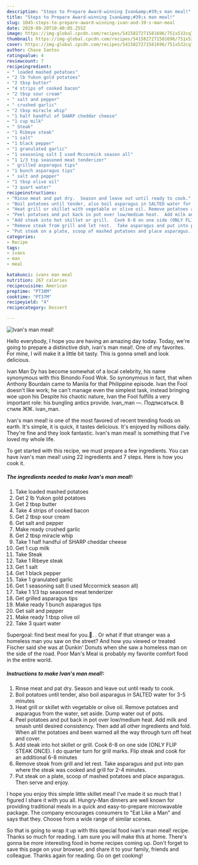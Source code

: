 ```yaml
---
description: "Steps to Prepare Award-winning Ivan&amp;#39;s man meal!"
title: "Steps to Prepare Award-winning Ivan&amp;#39;s man meal!"
slug: 1045-steps-to-prepare-award-winning-ivan-and-39-s-man-meal
date: 2020-09-20T10:40:05.255Z
image: https://img-global.cpcdn.com/recipes/5415827271581696/751x532cq70/ivans-man-meal-recipe-main-photo.jpg
thumbnail: https://img-global.cpcdn.com/recipes/5415827271581696/751x532cq70/ivans-man-meal-recipe-main-photo.jpg
cover: https://img-global.cpcdn.com/recipes/5415827271581696/751x532cq70/ivans-man-meal-recipe-main-photo.jpg
author: Chase Santos
ratingvalue: 4
reviewcount: 7
recipeingredient:
- " loaded mashed potatoes"
- "2 lb Yukon gold potatoes"
- "2 tbsp butter"
- "4 strips of cooked bacon"
- "2 tbsp sour cream"
- " salt and pepper"
- " crushed garlic"
- "2 tbsp miracle whip"
- "1 half handful of SHARP cheddar cheese"
- "1 cup milk"
- " Steak"
- "1 Ribeye steak"
- "1 salt"
- "1 black pepper"
- "1 granulated garlic"
- "1 seasoning salt I used Mccormick season all"
- "1 1/3 tsp seasoned meat tenderizer"
- " grilled asparagus tips"
- "1 bunch asparagus tips"
- " salt and pepper"
- "1 tbsp olive oil"
- "3 quart water"
recipeinstructions:
- "Rinse meat and pat dry.  Season and leave out until ready to cook."
- "Boil potatoes until tender, also boil asparagus in SALTED water for 3-5 minutes"
- "Heat grill or skillet with vegetable or olive oil. Remove potatoes and asparagus from the water, set aside. Dump water out of pots."
- "Peel potatoes and put back in pot over low/medium heat.  Add milk and smash until desired consistency.  Then add all other ingredients and fold.  When all the potatoes and been warned all the way through turn off heat and cover."
- "Add steak into hot skillet or grill.  Cook 6-8 on one side (ONLY FLIP STEAK ONCE).  I do quarter turn for grill marks.  Flip steak and cook for an additional 6-8 minutes"
- "Remove steak from grill and let rest.  Take asparagus and put into pan where the steak was cooked and grill for 2-4 minutes."
- "Put steak on a plate, scoop of mashed potatoes and place asparagus. Then serve and enjoy."
categories:
- Recipe
tags:
- ivans
- man
- meal

katakunci: ivans man meal 
nutrition: 267 calories
recipecuisine: American
preptime: "PT38M"
cooktime: "PT37M"
recipeyield: "4"
recipecategory: Dessert

---
```



![Ivan&#39;s man meal!](https://img-global.cpcdn.com/recipes/5415827271581696/751x532cq70/ivans-man-meal-recipe-main-photo.jpg)

Hello everybody, I hope you are having an amazing day today. Today, we're going to prepare a distinctive dish, ivan&#39;s man meal!. One of my favorites. For mine, I will make it a little bit tasty. This is gonna smell and look delicious.

Ivan Man Dy has become somewhat of a local celebrity, his name synonymous with this Binondo Food Wok. So synonymous in fact, that when Anthony Bourdain came to Manila for that Philippine episode. Ivan the Fool doesn&#39;t like work; he can&#39;t manage even the simplest task, instead bringing woe upon his Despite his chaotic nature, Ivan the Fool fulfills a very important role: his bungling antics provide. ivan_man —. Подписаться. В стиле ЖЖ. ivan_man.

Ivan&#39;s man meal! is one of the most favored of recent trending foods on earth. It's simple, it is quick, it tastes delicious. It's enjoyed by millions daily. They're fine and they look fantastic. Ivan&#39;s man meal! is something that I've loved my whole life.


To get started with this recipe, we must prepare a few ingredients. You can have ivan&#39;s man meal! using 22 ingredients and 7 steps. Here is how you cook it.

<!--inarticleads1-->

##### The ingredients needed to make Ivan&#39;s man meal!:

1. Take  loaded mashed potatoes
1. Get 2 lb Yukon gold potatoes
1. Get 2 tbsp butter
1. Take 4 strips of cooked bacon
1. Get 2 tbsp sour cream
1. Get  salt and pepper
1. Make ready  crushed garlic
1. Get 2 tbsp miracle whip
1. Take 1 half handful of SHARP cheddar cheese
1. Get 1 cup milk
1. Take  Steak
1. Take 1 Ribeye steak
1. Get 1 salt
1. Get 1 black pepper
1. Take 1 granulated garlic
1. Get 1 seasoning salt (I used Mccormick season all)
1. Take 1 1/3 tsp seasoned meat tenderizer
1. Get  grilled asparagus tips
1. Make ready 1 bunch asparagus tips
1. Get  salt and pepper
1. Make ready 1 tbsp olive oil
1. Take 3 quart water


Supergoal: find best meal for you.🍱. . Or what if that stranger was a homeless man you saw on the street? And how you viewed or treated Fischer said she was at Dunkin&#39; Donuts when she saw a homeless man on the side of the road. Poor Man&#39;s Meal is probably my favorite comfort food in the entire world. 

<!--inarticleads2-->

##### Instructions to make Ivan&#39;s man meal!:

1. Rinse meat and pat dry.  Season and leave out until ready to cook.
1. Boil potatoes until tender, also boil asparagus in SALTED water for 3-5 minutes
1. Heat grill or skillet with vegetable or olive oil. Remove potatoes and asparagus from the water, set aside. Dump water out of pots.
1. Peel potatoes and put back in pot over low/medium heat.  Add milk and smash until desired consistency.  Then add all other ingredients and fold.  When all the potatoes and been warned all the way through turn off heat and cover.
1. Add steak into hot skillet or grill.  Cook 6-8 on one side (ONLY FLIP STEAK ONCE).  I do quarter turn for grill marks.  Flip steak and cook for an additional 6-8 minutes
1. Remove steak from grill and let rest.  Take asparagus and put into pan where the steak was cooked and grill for 2-4 minutes.
1. Put steak on a plate, scoop of mashed potatoes and place asparagus. Then serve and enjoy.


I hope you enjoy this simple little skillet meal! I&#39;ve made it so much that I figured I share it with you all. Hungry-Man dinners are well known for providing traditional meals in a quick and easy-to-prepare microwavable package. The company encourages consumers to &#34;Eat Like a Man&#34; and says that they. Choose from a wide range of similar scenes. 

So that is going to wrap it up with this special food ivan&#39;s man meal! recipe. Thanks so much for reading. I am sure you will make this at home. There's gonna be more interesting food in home recipes coming up. Don't forget to save this page on your browser, and share it to your family, friends and colleague. Thanks again for reading. Go on get cooking!
